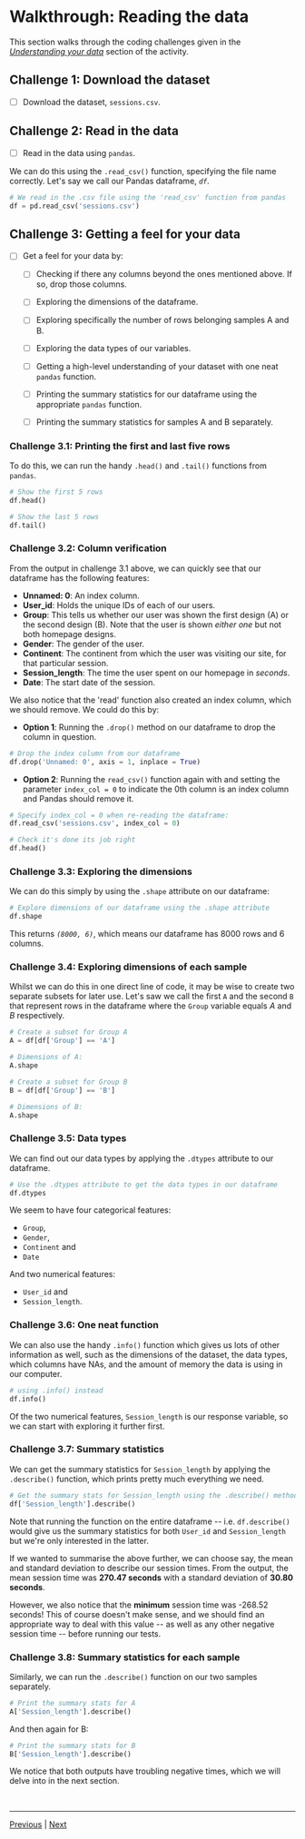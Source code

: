 # Walkthrough: Reading the data
This section walks through the coding challenges given in the [_Understanding your data_](../1_reading.md) section of the activity.


## Challenge 1: Download the dataset
- [ ] Download the dataset, `sessions.csv`.


## Challenge 2: Read in the data
- [ ] Read in the data using `pandas`.

We can do this using the `.read_csv()` function, specifying the file name correctly. Let's say we call our Pandas dataframe, _`df`_.

```python
# We read in the .csv file using the 'read_csv' function from pandas
df = pd.read_csv('sessions.csv')
```


## Challenge 3: Getting a feel for your data
- [ ] Get a feel for your data by:
  - [ ] Checking if there any columns beyond the ones mentioned above. If so, drop those columns.
  - [ ] Exploring the dimensions of the dataframe.
  - [ ] Exploring specifically the number of rows belonging samples A and B.
  - [ ] Exploring the data types of our variables.
  - [ ] Getting a high-level understanding of your dataset with one neat `pandas` function.
  - [ ] Printing the summary statistics for our dataframe using the appropriate `pandas` function.
  - [ ] Printing the summary statistics for samples A and B separately.


### Challenge 3.1: Printing the first and last five rows
To do this, we can run the handy `.head()` and `.tail()` functions from `pandas`.

```python
# Show the first 5 rows
df.head()
```

```python
# Show the last 5 rows
df.tail()
```


### Challenge 3.2: Column verification
From the output in challenge 3.1 above, we can quickly see that our dataframe has the following features:

- **Unnamed: 0**: An index column.
- **User_id**: Holds the unique IDs of each of our users.
- **Group**: This tells us whether our user was shown the first design (A) or the second design (B). Note that the user is shown *either one* but not both homepage designs.
- **Gender**: The gender of the user.
- **Continent**: The continent from which the user was visiting our site, for that particular session.
- **Session_length**: The time the user spent on our homepage in *seconds*.
- **Date**: The start date of the session.

We also notice that the 'read' function also created an index column, which we should remove. We could do this by:

- **Option 1**: Running the `.drop()` method on our dataframe to drop the column in question.

```python
# Drop the index column from our dataframe
df.drop('Unnamed: 0', axis = 1, inplace = True)
```

- **Option 2**: Running the `read_csv()` function again with and setting the parameter `index_col = 0` to indicate the 0th column is an index column and Pandas should remove it.

```python
# Specify index_col = 0 when re-reading the dataframe:
df.read_csv('sessions.csv', index_col = 0)

# Check it's done its job right
df.head()
```


### Challenge 3.3: Exploring the dimensions
We can do this simply by using the `.shape` attribute on our dataframe:

```python
# Explore dimensions of our dataframe using the .shape attribute
df.shape
```

This returns _`(8000, 6)`_, which means our dataframe has 8000 rows and 6 columns.

### Challenge 3.4: Exploring dimensions of each sample
Whilst we can do this in one direct line of code, it may be wise to create two separate subsets for later use. Let's saw we call the first `A` and the second `B` that represent rows in the dataframe where the `Group` variable equals *A* and *B* respectively.

```python
# Create a subset for Group A
A = df[df['Group'] == 'A']

# Dimensions of A:
A.shape
```

```python
# Create a subset for Group B
B = df[df['Group'] == 'B']

# Dimensions of B:
A.shape
```


### Challenge 3.5: Data types
We can find out our data types by applying the `.dtypes` attribute to our dataframe.

```python
# Use the .dtypes attribute to get the data types in our dataframe
df.dtypes
```
We seem to have four categorical features:
- `Group`,
- `Gender`,
- `Continent` and
- `Date`

And two numerical features:
- `User_id` and
- `Session_length`.




### Challenge 3.6: One neat function  
We can also use the handy `.info()` function which gives us lots of other information as well, such as the dimensions of the dataset, the data types, which columns have NAs, and the amount of memory the data is using in our computer.

```python
# using .info() instead
df.info()
```

Of the two numerical features, `Session_length` is our response variable, so we can start with exploring it further first.

### Challenge 3.7: Summary statistics
We can get the summary statistics for `Session_length` by applying the `.describe()` function, which prints pretty much everything we need.

```python
# Get the summary stats for Session_length using the .describe() method
df['Session_length'].describe()
```
Note that running the function on the entire dataframe -- i.e. `df.describe()` would give us the summary statistics for both `User_id` and `Session_length` but we're only interested in the latter.

If we wanted to summarise the above further, we can choose say, the mean and standard deviation to describe our session times. From the output, the mean session time was **270.47 seconds** with a standard deviation of **30.80 seconds**.

However, we also notice that the **minimum** session time was -268.52 seconds! This of course doesn't make sense, and we should find an appropriate way to deal with this value -- as well as any other negative session time -- before running our tests.


### Challenge 3.8: Summary statistics for each sample
Similarly, we can run the `.describe()` function on our two samples separately.

```python
# Print the summary stats for A
A['Session_length'].describe()
```
And then again for B:

```python
# Print the summary stats for B
B['Session_length'].describe()
```

We notice that both outputs have troubling negative times, which we will delve into in the next section.




  <br />

  ___
  [Previous](0_brief.md) |  [Next](2_cleaning.md)

